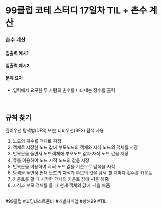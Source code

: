 # 99클럽 코테 스터디 17일차 TIL + 촌수 계산

### 촌수 계산


#### 입출력 예시1


#### 입출력 예시2


#### 문제 요지
- 입력에서 요구한 두 사람의 촌수를 나타내는 정수를 출력

<br>

## 규칙 찾기
깊이우선 탐색법(DFS) 또는 너비우선(BFS) 탐색 사용

1. 노드의 개수를 객체로 저장
2. 객체로 저장한 노드 값에 부모노드의 객체와 자식 노드의 객체를 저장
3. 반복문을 돌면서 노드객체에 부모노드 값과 자식 노드 값을 저장
4. 큐를 이용하여 노드 시작 노드의 값을 저장
5. 반복문을 이용하여 시작 노드 값을 기준으로 탐색을 시작
6. 탐색을 돌면서 현재 노드의 자식과 부모의 값을 탐색 할 때마다 횟수를 카운트
7. 카운트를 할 때 시작한 객체의 카운트 값에 +1을 해줌
8. 자식과 부모 객체를 돌 때 현재 객체의 값에 +1을 해줌

<br>
#99클럽 #코딩테스트준비 #개발자취업 #항해99 #TIL
